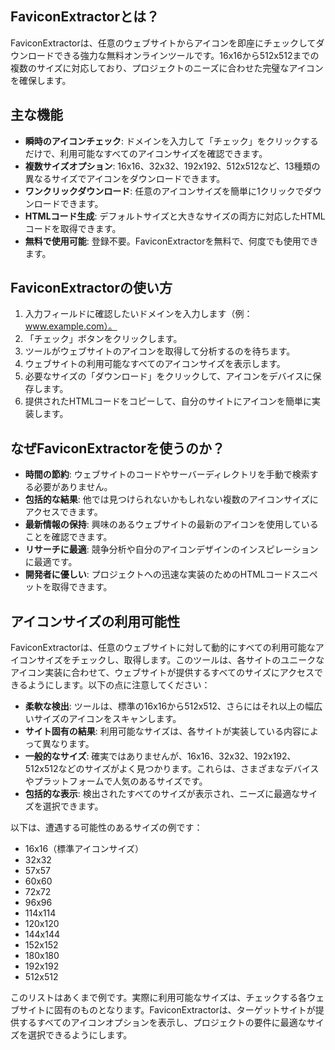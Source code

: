 ## FaviconExtractorとは？

FaviconExtractorは、任意のウェブサイトからアイコンを即座にチェックしてダウンロードできる強力な無料オンラインツールです。16x16から512x512までの複数のサイズに対応しており、プロジェクトのニーズに合わせた完璧なアイコンを確保します。

## 主な機能

- **瞬時のアイコンチェック**: ドメインを入力して「チェック」をクリックするだけで、利用可能なすべてのアイコンサイズを確認できます。
- **複数サイズオプション**: 16x16、32x32、192x192、512x512など、13種類の異なるサイズでアイコンをダウンロードできます。
- **ワンクリックダウンロード**: 任意のアイコンサイズを簡単に1クリックでダウンロードできます。
- **HTMLコード生成**: デフォルトサイズと大きなサイズの両方に対応したHTMLコードを取得できます。
- **無料で使用可能**: 登録不要。FaviconExtractorを無料で、何度でも使用できます。

## FaviconExtractorの使い方

1. 入力フィールドに確認したいドメインを入力します（例：www.example.com）。
2. 「チェック」ボタンをクリックします。
3. ツールがウェブサイトのアイコンを取得して分析するのを待ちます。
4. ウェブサイトの利用可能なすべてのアイコンサイズを表示します。
5. 必要なサイズの「ダウンロード」をクリックして、アイコンをデバイスに保存します。
6. 提供されたHTMLコードをコピーして、自分のサイトにアイコンを簡単に実装します。

## なぜFaviconExtractorを使うのか？

- **時間の節約**: ウェブサイトのコードやサーバーディレクトリを手動で検索する必要がありません。
- **包括的な結果**: 他では見つけられないかもしれない複数のアイコンサイズにアクセスできます。
- **最新情報の保持**: 興味のあるウェブサイトの最新のアイコンを使用していることを確認できます。
- **リサーチに最適**: 競争分析や自分のアイコンデザインのインスピレーションに最適です。
- **開発者に優しい**: プロジェクトへの迅速な実装のためのHTMLコードスニペットを取得できます。

## アイコンサイズの利用可能性

FaviconExtractorは、任意のウェブサイトに対して動的にすべての利用可能なアイコンサイズをチェックし、取得します。このツールは、各サイトのユニークなアイコン実装に合わせて、ウェブサイトが提供するすべてのサイズにアクセスできるようにします。以下の点に注意してください：

- **柔軟な検出**: ツールは、標準の16x16から512x512、さらにはそれ以上の幅広いサイズのアイコンをスキャンします。
- **サイト固有の結果**: 利用可能なサイズは、各サイトが実装している内容によって異なります。
- **一般的なサイズ**: 確実ではありませんが、16x16、32x32、192x192、512x512などのサイズがよく見つかります。これらは、さまざまなデバイスやプラットフォームで人気のあるサイズです。
- **包括的な表示**: 検出されたすべてのサイズが表示され、ニーズに最適なサイズを選択できます。

以下は、遭遇する可能性のあるサイズの例です：
- 16x16（標準アイコンサイズ）
- 32x32
- 57x57
- 60x60
- 72x72
- 96x96
- 114x114
- 120x120
- 144x144
- 152x152
- 180x180
- 192x192
- 512x512

このリストはあくまで例です。実際に利用可能なサイズは、チェックする各ウェブサイトに固有のものとなります。FaviconExtractorは、ターゲットサイトが提供するすべてのアイコンオプションを表示し、プロジェクトの要件に最適なサイズを選択できるようにします。
